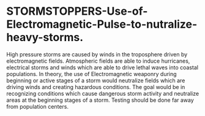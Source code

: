 # STORMSTOPPERS-Use-of-Electromagnetic-Pulse-to-nutralize-heavy-storms.
High pressure storms are caused by winds in the troposphere driven by electromagnetic fields. Atmospheric fields are able to induce hurricanes, electrical storms and winds which are able to drive lethal waves into coastal populations. In theory, the use of Electromagnetic weaponry during beginning or active stages of a storm would neutralize fields which are driving winds and creating hazardous conditions. The goal would be in recognizing conditions which cause dangerous storm activity and neutralize areas at the beginning stages of a storm. Testing should be done far away from population centers.
